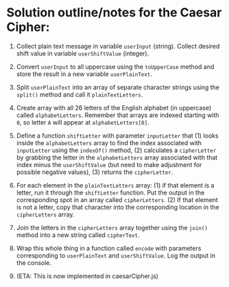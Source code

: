 # Solution outline/notes for the Caesar Cipher:

1. Collect plain text message in variable `userInput` (string). Collect desired shift value in variable `userShiftValue` (integer).

1. Convert `userInput` to all uppercase using the `toUpperCase` method and store the result in a new variable `userPlainText`.

1. Split `userPlainText` into an array of separate character strings using the `split()` method and call it `plainTextLetters`.

1. Create array with all 26 letters of the English alphabet (in uppercase) called `alphabetLetters`. Remember that arrays are indexed starting with `0`, so letter `A` will appear at `alphabetLetters[0]`.

1. Define a function `shiftLetter` with parameter `inputLetter` that (1) looks inside the `alphabetLetters` array to find the index associated with `inputLetter` using the `indexOf()` method, (2) calculates a `cipherLetter` by grabbing the letter in the `alphabetLetters` array associated with that index minus the `userShiftValue` (but need to make adjustment for possible negative values), (3) returns the `cipherLetter`.

1. For each element in the `plainTextLetters` array: (1) if that element is a letter, run it through the `shiftLetter` function. Put the output in the corresponding spot in an array called `cipherLetters`. (2) If that element is not a letter, copy that character into the corresponding location in the `cipherLetters` array.

1. Join the letters in the `cipherLetters` array together using the `join()` method into a new string called `cipherText`.

1. Wrap this whole thing in a function called `encode` with parameters corresponding to `userPlainText` and `userShiftValue`. Log the output in the console.

1. (ETA: This is now implemented in caesarCipher.js)
